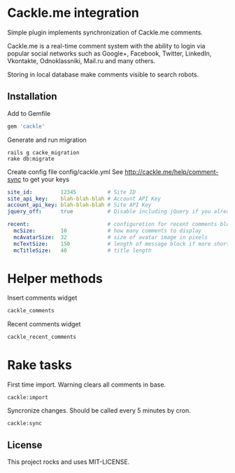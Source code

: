 Cackle.me integration
=====================

Simple plugin implements synchronization of Cackle.me comments.

Cackle.me is a real-time comment system with the ability to login 
via popular social networks such as Google+, Facebook, Twitter, 
LinkedIn, Vkontakte, Odnoklassniki, Mail.ru and many others.

Storing in local database make comments visible to search robots.

Installation
------------

Add to Gemfile 

```ruby
gem 'cackle' 
```

Generate and run migration
```
rails g cacke_migration
rake db:migrate
```
Create config file config/cackle.yml
See http://cackle.me/help/comment-sync to get your keys

```yml
site_id:         12345          # Site ID
site_api_key:    blah-blah-blah # Account API Key
account_api_key: blah-blah-blah # Site API Key
jquery_off:      true           # Disable including jQuery if you already have it loaded

recent:                         # configuretion for recent comments block
  mcSize:        10             # how many comments to display
  mcAvatarSize:  32             # size of avatar image in pixels
  mcTextSize:    150            # length of message block if more shorten with '...'
  mcTitleSize:   40             # title length
```

Helper methods
==============

Insert comments widget
```ruby
cackle_comments 
```
Recent comments widget
```ruby
cackle_recent_comments 
```

Rake tasks
==========
First time import. Warning clears all comments in base.
```
cackle:import
```

Syncronize changes. Should be called every 5 minutes by cron.
```
cackle:sync
```

License
-------
This project rocks and uses MIT-LICENSE.